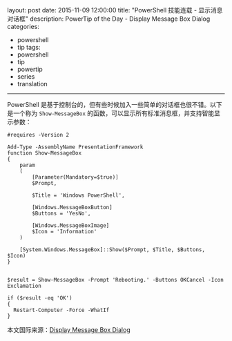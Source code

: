 ﻿layout: post
date: 2015-11-09 12:00:00
title: "PowerShell 技能连载 - 显示消息对话框"
description: PowerTip of the Day - Display Message Box Dialog
categories:
- powershell
- tip
tags:
- powershell
- tip
- powertip
- series
- translation
---
PowerShell 是基于控制台的，但有些时候加入一些简单的对话框也很不错。以下是一个称为 `Show-MessageBox` 的函数，可以显示所有标准消息框，并支持智能显示参数：

    #requires -Version 2
    
    Add-Type -AssemblyName PresentationFramework
    function Show-MessageBox
    {
        param
        (
            [Parameter(Mandatory=$true)]
            $Prompt,
            
            $Title = 'Windows PowerShell',
            
            [Windows.MessageBoxButton]
            $Buttons = 'YesNo',
            
            [Windows.MessageBoxImage]
            $Icon = 'Information'
        )
        
        [System.Windows.MessageBox]::Show($Prompt, $Title, $Buttons, $Icon)
    }
    
    
    $result = Show-MessageBox -Prompt 'Rebooting.' -Buttons OKCancel -Icon Exclamation
    
    if ($result -eq 'OK')
    {
      Restart-Computer -Force -WhatIf
    }

<!--more-->
本文国际来源：[Display Message Box Dialog](http://community.idera.com/powershell/powertips/b/tips/posts/display-message-box-dialog)
